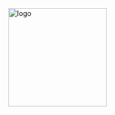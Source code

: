 <img width="200" alt="logo" src="https://user-images.githubusercontent.com/607521/173203325-877daf4d-7ac4-4f61-8c6a-829af631c5c7.png">
